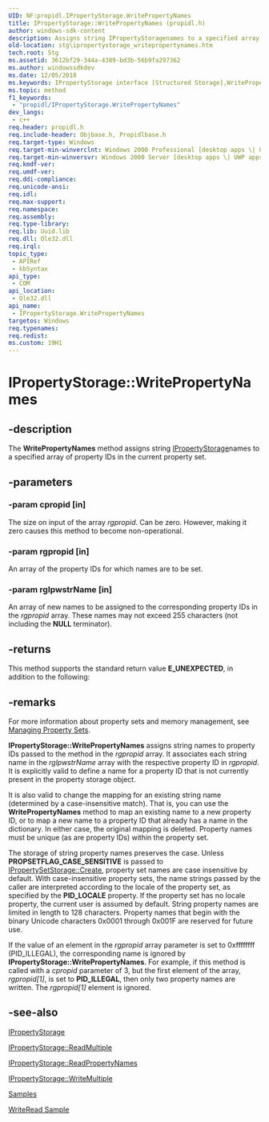 ```yaml
---
UID: NF:propidl.IPropertyStorage.WritePropertyNames
title: IPropertyStorage::WritePropertyNames (propidl.h)
author: windows-sdk-content
description: Assigns string IPropertyStoragenames to a specified array of property IDs in the current property set.
old-location: stg\ipropertystorage_writepropertynames.htm
tech.root: Stg
ms.assetid: 3612bf29-344a-4389-bd3b-56b9fa297362
ms.author: windowssdkdev
ms.date: 12/05/2018
ms.keywords: IPropertyStorage interface [Structured Storage],WritePropertyNames method, IPropertyStorage.WritePropertyNames, IPropertyStorage::WritePropertyNames, WritePropertyNames, WritePropertyNames method [Structured Storage], WritePropertyNames method [Structured Storage],IPropertyStorage interface, _stg_ipropertystorage_writepropertynames, propidl/IPropertyStorage::WritePropertyNames, stg.ipropertystorage_writepropertynames
ms.topic: method
f1_keywords: 
 - "propidl/IPropertyStorage.WritePropertyNames"
dev_langs:
 - c++
req.header: propidl.h
req.include-header: Objbase.h, Propidlbase.h
req.target-type: Windows
req.target-min-winverclnt: Windows 2000 Professional [desktop apps \| UWP apps]
req.target-min-winversvr: Windows 2000 Server [desktop apps \| UWP apps]
req.kmdf-ver: 
req.umdf-ver: 
req.ddi-compliance: 
req.unicode-ansi: 
req.idl: 
req.max-support: 
req.namespace: 
req.assembly: 
req.type-library: 
req.lib: Uuid.lib
req.dll: Ole32.dll
req.irql: 
topic_type:
 - APIRef
 - kbSyntax
api_type:
 - COM
api_location:
 - Ole32.dll
api_name:
 - IPropertyStorage.WritePropertyNames
targetos: Windows
req.typenames: 
req.redist: 
ms.custom: 19H1
---
```


# IPropertyStorage::WritePropertyNames


## -description


The 
<b>WritePropertyNames</b> method
			assigns string <a href="https://docs.microsoft.com/windows/desktop/api/propidl/nn-propidl-ipropertystorage">IPropertyStorage</a>names to a specified array of property IDs in the current property set.


## -parameters




### -param cpropid [in]

The size on input of the array <i>rgpropid</i>. Can be zero.  However, making it zero causes this method to become non-operational.


### -param rgpropid [in]

An array of the property IDs for which names are to be set.


### -param rglpwstrName [in]

An array of new names to be assigned to the corresponding property IDs in the <i>rgpropid</i> array. These names may not exceed 255 characters (not including the <b>NULL</b> terminator).


## -returns



This method supports the standard return value <b>E_UNEXPECTED</b>, in addition to the following:




## -remarks



For more information about property sets and memory management, see 
<a href="https://docs.microsoft.com/windows/desktop/Stg/managing-property-sets">Managing Property Sets</a>.

<b>IPropertyStorage::WritePropertyNames</b> assigns string names to property IDs passed to the method in the <i>rgpropid</i> array. It associates each string name in the <i>rglpwstrName</i> array with the respective property ID in <i>rgpropid</i>. It is explicitly valid to define a name for a property ID that is not currently present in the property storage object.

It is also valid to change the mapping for an existing string name (determined by a case-insensitive match). That is, you can use the 
<b>WritePropertyNames</b> method to map an existing name to a new property ID, or to map a new name to a property ID that already has a name in the dictionary. In either case, the original mapping is deleted. Property names must be unique (as are property IDs) within the property set.

The storage of string property names preserves the case. Unless <b>PROPSETFLAG_CASE_SENSITIVE</b> is passed to 
<a href="https://docs.microsoft.com/windows/desktop/api/propidl/nf-propidl-ipropertysetstorage-create">IPropertySetStorage::Create</a>, property set names are case insensitive by default. With case-insensitive property sets, the name strings passed by the caller are interpreted according to the locale of the property set, as specified by the <b>PID_LOCALE</b> property. If the property set has no locale property, the current user is assumed by default. String property names are limited in length to 128 characters. Property names that begin with the binary Unicode characters 0x0001 through 0x001F are reserved for future use.

If the value of an element in the <i>rgpropid</i> array parameter is set to 0xffffffff (PID_ILLEGAL), the corresponding name is ignored by <b>IPropertyStorage::WritePropertyNames</b>. For example, if this method is called with a <i>cpropid</i> parameter of 3, but the first element of the array, <i>rgpropid[1]</i>, is set to <b>PID_ILLEGAL</b>, then only two property names are written. The <i>rgpropid[1]</i> element is ignored.




## -see-also




<a href="https://docs.microsoft.com/windows/desktop/api/propidl/nn-propidl-ipropertystorage">IPropertyStorage</a>



<a href="https://docs.microsoft.com/windows/desktop/api/propidl/nf-propidl-ipropertystorage-readmultiple">IPropertyStorage::ReadMultiple</a>



<a href="https://docs.microsoft.com/windows/desktop/api/propidl/nf-propidl-ipropertystorage-readpropertynames">IPropertyStorage::ReadPropertyNames</a>



<a href="https://docs.microsoft.com/windows/desktop/api/propidl/nf-propidl-ipropertystorage-writemultiple">IPropertyStorage::WriteMultiple</a>



<a href="https://docs.microsoft.com/windows/desktop/Stg/samples">Samples</a>



<a href="https://docs.microsoft.com/windows/desktop/Stg/writeread-sample">WriteRead Sample</a>
 

 

